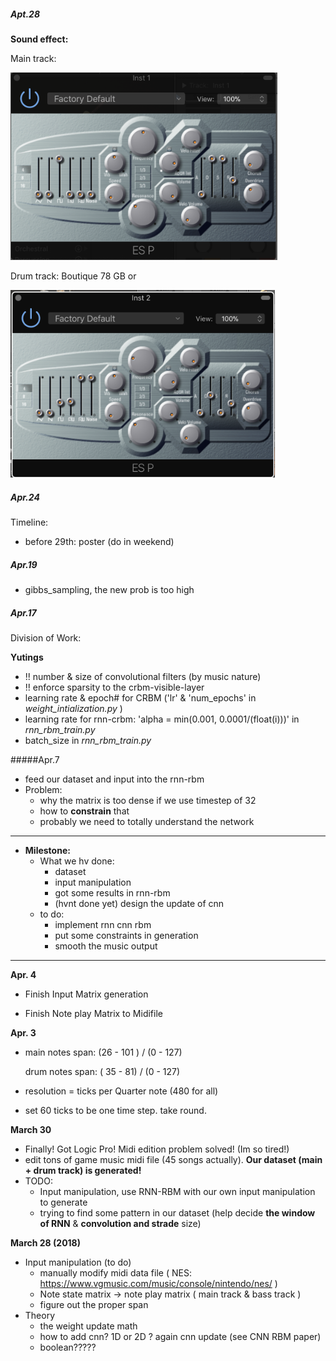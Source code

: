 ##### Apt.28

**Sound effect:**

Main track:

<img src="./pic/main_config.png" height="300px" />

Drum track: Boutique 78 GB or 

<img src="./pic/drum_config.png" height="300px" />





##### Apr.24

Timeline:

* before 29th: poster (do in weekend)

##### Apr.19

* gibbs_sampling, the new prob is too high

##### Apr.17

Division of Work:

**Yutings**

* !! number & size of convolutional filters (by music nature)
* !! enforce sparsity to the crbm-visible-layer
* learning rate & epoch# for CRBM ('lr' & 'num_epochs' in *weight_intialization.py*  )
* learning rate for rnn-crbm: 'alpha = min(0.001, 0.0001/(float(i)))' in *rnn_rbm_train.py*
* batch_size  in *rnn_rbm_train.py*

#####Apr.7 

* feed our dataset and input into the rnn-rbm
* Problem:
  * why the matrix is too dense if we use timestep of 32
  * how to **constrain** that
  * probably we need to totally understand the network

****

* **Milestone:**
  * What we hv done:
    * dataset
    * input manipulation
    * got some results in rnn-rbm
    * (hvnt done yet) design the update of cnn
  * to do:
    * implement rnn cnn rbm
    * put some constraints in generation
    * smooth the music output

****





**Apr. 4**

* Finish Input Matrix generation

* Finish Note play Matrix to Midifile


**Apr. 3**

* main notes span:  (26 - 101 ) / (0 - 127)

  drum notes span: ( 35 - 81) / (0 - 127)

* resolution = ticks per Quarter note (480 for all)

* set 60 ticks to be one time step.  take round.



**March 30**

- Finally! Got Logic Pro! Midi edition problem solved! (Im so tired!)
- edit tons of game music midi file (45 songs actually). **Our dataset (main + drum track) is generated!**
- TODO:
  - Input manipulation, use RNN-RBM with our own input manipulation to generate
  - trying to find some pattern in our dataset (help decide **the window of RNN** & **convolution and strade** size)



**March 28 (2018)**

* Input manipulation (to do)
   * manually modify midi data file ( NES: https://www.vgmusic.com/music/console/nintendo/nes/ )
   * Note state matrix -> note play matrix ( main track & bass track )
   * figure out the proper span
* Theory
   * the weight update math
   * how to add cnn? 1D or 2D ? again cnn update (see CNN RBM paper)
   * boolean?????

